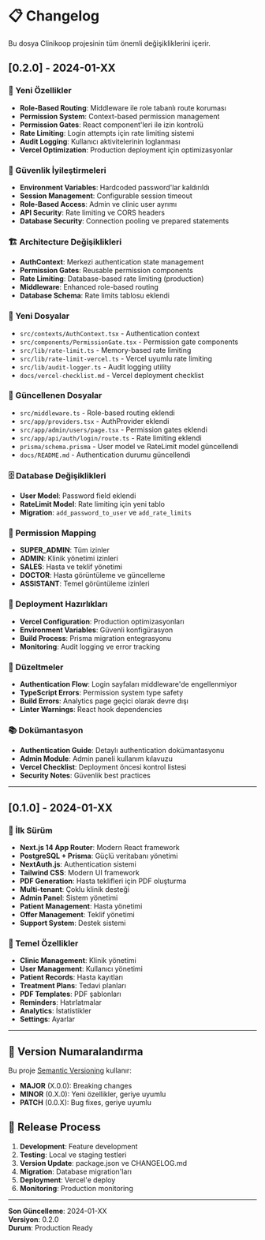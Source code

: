 # 📋 Changelog

Bu dosya Clinikoop projesinin tüm önemli değişikliklerini içerir.

## [0.2.0] - 2024-01-XX

### 🚀 Yeni Özellikler
- **Role-Based Routing**: Middleware ile role tabanlı route koruması
- **Permission System**: Context-based permission management
- **Permission Gates**: React component'leri ile izin kontrolü
- **Rate Limiting**: Login attempts için rate limiting sistemi
- **Audit Logging**: Kullanıcı aktivitelerinin loglanması
- **Vercel Optimization**: Production deployment için optimizasyonlar

### 🔐 Güvenlik İyileştirmeleri
- **Environment Variables**: Hardcoded password'lar kaldırıldı
- **Session Management**: Configurable session timeout
- **Role-Based Access**: Admin ve clinic user ayrımı
- **API Security**: Rate limiting ve CORS headers
- **Database Security**: Connection pooling ve prepared statements

### 🏗️ Architecture Değişiklikleri
- **AuthContext**: Merkezi authentication state management
- **Permission Gates**: Reusable permission components
- **Rate Limiting**: Database-based rate limiting (production)
- **Middleware**: Enhanced role-based routing
- **Database Schema**: Rate limits tablosu eklendi

### 📁 Yeni Dosyalar
- `src/contexts/AuthContext.tsx` - Authentication context
- `src/components/PermissionGate.tsx` - Permission gate components
- `src/lib/rate-limit.ts` - Memory-based rate limiting
- `src/lib/rate-limit-vercel.ts` - Vercel uyumlu rate limiting
- `src/lib/audit-logger.ts` - Audit logging utility
- `docs/vercel-checklist.md` - Vercel deployment checklist

### 🔧 Güncellenen Dosyalar
- `src/middleware.ts` - Role-based routing eklendi
- `src/app/providers.tsx` - AuthProvider eklendi
- `src/app/admin/users/page.tsx` - Permission gates eklendi
- `src/app/api/auth/login/route.ts` - Rate limiting eklendi
- `prisma/schema.prisma` - User model ve RateLimit model güncellendi
- `docs/README.md` - Authentication durumu güncellendi

### 🗄️ Database Değişiklikleri
- **User Model**: Password field eklendi
- **RateLimit Model**: Rate limiting için yeni tablo
- **Migration**: `add_password_to_user` ve `add_rate_limits`

### 🎯 Permission Mapping
- **SUPER_ADMIN**: Tüm izinler
- **ADMIN**: Klinik yönetimi izinleri
- **SALES**: Hasta ve teklif yönetimi
- **DOCTOR**: Hasta görüntüleme ve güncelleme
- **ASSISTANT**: Temel görüntüleme izinleri

### 🚀 Deployment Hazırlıkları
- **Vercel Configuration**: Production optimizasyonları
- **Environment Variables**: Güvenli konfigürasyon
- **Build Process**: Prisma migration entegrasyonu
- **Monitoring**: Audit logging ve error tracking

### 🐛 Düzeltmeler
- **Authentication Flow**: Login sayfaları middleware'de engellenmiyor
- **TypeScript Errors**: Permission system type safety
- **Build Errors**: Analytics page geçici olarak devre dışı
- **Linter Warnings**: React hook dependencies

### 📚 Dokümantasyon
- **Authentication Guide**: Detaylı authentication dokümantasyonu
- **Admin Module**: Admin paneli kullanım kılavuzu
- **Vercel Checklist**: Deployment öncesi kontrol listesi
- **Security Notes**: Güvenlik best practices

---

## [0.1.0] - 2024-01-XX

### 🎉 İlk Sürüm
- **Next.js 14 App Router**: Modern React framework
- **PostgreSQL + Prisma**: Güçlü veritabanı yönetimi
- **NextAuth.js**: Authentication sistemi
- **Tailwind CSS**: Modern UI framework
- **PDF Generation**: Hasta teklifleri için PDF oluşturma
- **Multi-tenant**: Çoklu klinik desteği
- **Admin Panel**: Sistem yönetimi
- **Patient Management**: Hasta yönetimi
- **Offer Management**: Teklif yönetimi
- **Support System**: Destek sistemi

### 🏥 Temel Özellikler
- **Clinic Management**: Klinik yönetimi
- **User Management**: Kullanıcı yönetimi
- **Patient Records**: Hasta kayıtları
- **Treatment Plans**: Tedavi planları
- **PDF Templates**: PDF şablonları
- **Reminders**: Hatırlatmalar
- **Analytics**: İstatistikler
- **Settings**: Ayarlar

---

## 📝 Version Numaralandırma

Bu proje [Semantic Versioning](https://semver.org/) kullanır:

- **MAJOR** (X.0.0): Breaking changes
- **MINOR** (0.X.0): Yeni özellikler, geriye uyumlu
- **PATCH** (0.0.X): Bug fixes, geriye uyumlu

## 🔄 Release Process

1. **Development**: Feature development
2. **Testing**: Local ve staging testleri
3. **Version Update**: package.json ve CHANGELOG.md
4. **Migration**: Database migration'ları
5. **Deployment**: Vercel'e deploy
6. **Monitoring**: Production monitoring

---

**Son Güncelleme**: 2024-01-XX  
**Versiyon**: 0.2.0  
**Durum**: Production Ready 